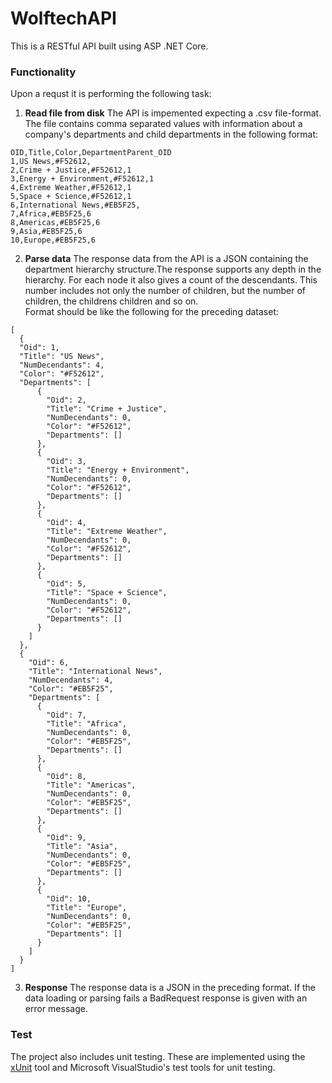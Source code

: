 # WolftechAPI
This is a RESTful API built using ASP .NET Core.

### Functionality
Upon a requst it is performing the following task:

1.  **Read file from disk** 
  The API is impemented expecting a .csv file-format. The file contains comma separated values with information about a company's departments and child departments in the following format:
  ```
  OID,Title,Color,DepartmentParent_OID
  1,US News,#F52612,
  2,Crime + Justice,#F52612,1
  3,Energy + Environment,#F52612,1
  4,Extreme Weather,#F52612,1
  5,Space + Science,#F52612,1
  6,International News,#EB5F25,
  7,Africa,#EB5F25,6
  8,Americas,#EB5F25,6
  9,Asia,#EB5F25,6
  10,Europe,#EB5F25,6
  ```
2.  **Parse data**
  The response data from the API is a JSON containing the department hierarchy structure.The response supports any depth in the hierarchy.  For each node it also gives a count of the descendants. This number includes not only the number of children, but the number of children, the childrens children and so on.<br/>
  Format should be like the following for the preceding dataset:
  ```
  [
    {
    "Oid": 1,
    "Title": "US News",
    "NumDecendants": 4,
    "Color": "#F52612",
    "Departments": [
        {
          "Oid": 2,
          "Title": "Crime + Justice",
          "NumDecendants": 0,
          "Color": "#F52612",
          "Departments": []
        },
        {
          "Oid": 3,
          "Title": "Energy + Environment",
          "NumDecendants": 0,
          "Color": "#F52612",
          "Departments": []
        },
        {
          "Oid": 4,
          "Title": "Extreme Weather",
          "NumDecendants": 0,
          "Color": "#F52612",
          "Departments": []
        },
        {
          "Oid": 5,
          "Title": "Space + Science",
          "NumDecendants": 0,
          "Color": "#F52612",
          "Departments": []
        }
      ]
    },
    {
      "Oid": 6,
      "Title": "International News",
      "NumDecendants": 4,
      "Color": "#EB5F25",
      "Departments": [
        {
          "Oid": 7,
          "Title": "Africa",
          "NumDecendants": 0,
          "Color": "#EB5F25",
          "Departments": []
        },
        {
          "Oid": 8,
          "Title": "Americas",
          "NumDecendants": 0,
          "Color": "#EB5F25",
          "Departments": []
        },
        {
          "Oid": 9,
          "Title": "Asia",
          "NumDecendants": 0,
          "Color": "#EB5F25",
          "Departments": []
        },
        {
          "Oid": 10,
          "Title": "Europe",
          "NumDecendants": 0,
          "Color": "#EB5F25",
          "Departments": []
        }
      ]
    }
  ]
  ```
3. **Response**
  The response data is a JSON in the preceding format. If the data loading or parsing fails a BadRequest response is given with an error message.

### Test
The project also includes unit testing. These are implemented using the [xUnit](https://xunit.net/) tool and Microsoft VisualStudio's test tools for unit testing.
